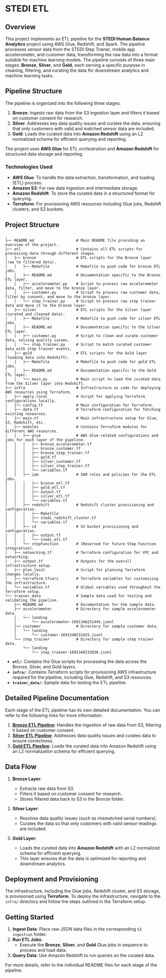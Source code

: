 # STEDI ETL

## Overview

This project implements an ETL pipeline for the **STEDI Human Balance Analytics** project using AWS Glue, Redshift, and Spark. The pipeline processes sensor data from the STEDI Step Trainer, mobile app accelerometer, and customer data, transforming the raw data into a format suitable for machine learning models. The pipeline consists of three main stages: **Bronze**, **Silver**, and **Gold**, each serving a specific purpose in cleaning, filtering, and curating the data for downstream analytics and machine learning tasks.

## Pipeline Structure

The pipeline is organized into the following three stages:

1. **Bronze**: Ingests raw data from the S3 ingestion layer and filters it based on customer consent for research.
2. **Silver**: Addresses key data quality issues and curates the data, ensuring that only customers with valid and matched sensor data are included.
3. **Gold**: Loads the curated data into **Amazon Redshift** using an L2 normalized schema for efficient querying and reporting.

The project uses **AWS Glue** for ETL orchestration and **Amazon Redshift** for structured data storage and reporting.

### Technologies Used

- **AWS Glue**: To handle the data extraction, transformation, and loading (ETL) process.
- **Amazon S3**: For raw data ingestion and intermediate storage.
- **Amazon Redshift**: To store the curated data in a structured format for querying.
- **Terraform**: For provisioning AWS resources including Glue jobs, Redshift clusters, and S3 buckets.

## Project Structure

```
.
├── README.md                   # Main README file providing an overview of the project.
├── etl                         # Contains all ETL scripts for processing data through different stages.
│   ├── bronze                  # ETL scripts for the Bronze layer (raw to filtered data).
│   │   ├── Makefile            # Makefile to push code for bronze ETL jobs.
│   │   ├── README.md           # Documentation specific to the Bronze ETL layer.
│   │   ├── accelerometer.py    # Script to process raw accelerometer data, filter, and move to the bronze layer.
│   │   ├── customer.py         # Script to process raw customer data, filter by consent, and move to the bronze layer.
│   │   └── step_trainer.py     # Script to process raw step trainer data and move it to the bronze layer.
│   ├── silver                  # ETL scripts for the Silver layer (curated and cleaned data).
│   │   ├── Makefile            # Makefile to push code for silver ETL jobs.
│   │   ├── README.md           # Documentation specific to the Silver ETL layer.
│   │   ├── customer.py         # Script to clean and curate customer data, solving quality issues.
│   │   └── step_trainer.py     # Script to match curated customer data with step trainer events.
│   ├── gold                    # ETL scripts for the Gold layer (loading data into Redshift).
│   │   ├── Makefile            # Makefile to push code for gold ETL jobs.
│   │   ├── README.md           # Documentation specific to the Gold ETL layer.
│   │   └── main.py             # Main script to load the curated data from the Silver layer into Redshift.
├── infra                       # Infrastructure as code for deploying AWS resources using Terraform.
│   ├── apply.local             # Script for applying Terraform configurations locally.
│   ├── config.tf               # Main configuration for Terraform.
│   ├── data.tf                 # Terraform configuration for fetching existing resources.
│   ├── main.tf                 # Main infrastructure setup for Glue, S3, Redshift, etc.
│   ├── modules                 # Contains Terraform modules for different AWS resources.
│   │   ├── glue                # AWS Glue-related configurations and jobs for each layer of the pipeline.
│   │   │   ├── bronze_accelerometer.tf
│   │   │   ├── bronze_customer.tf
│   │   │   ├── bronze_step_trainer.tf
│   │   │   ├── gold.tf
│   │   │   ├── silver_customer.tf
│   │   │   ├── silver_step_trainer.tf
│   │   │   └── variables.tf
│   │   ├── iam                 # IAM roles and policies for the ETL jobs.
│   │   │   ├── bronze_etl.tf
│   │   │   ├── gold_etl.tf
│   │   │   ├── output.tf
│   │   │   ├── silver_etl.tf
│   │   │   └── variables.tf
│   │   ├── redshift            # Redshift cluster provisioning and configuration.
│   │   │   ├── Makefile
│   │   │   ├── stedi_redshift_cluster.tf
│   │   │   └── variables.tf
│   │   ├── s3                  # S3 bucket provisioning and configuration.
│   │   │   ├── output.tf
│   │   │   └── stedi_etl.tf
│   │   └── stepfunction        # (Reserved for future Step Function integration).
│   ├── networking.tf           # Terraform configuration for VPC and networking.
│   ├── output.tf               # Outputs for the overall infrastructure setup.
│   ├── plan.local              # Script for planning Terraform changes locally.
│   ├── terraform.tfvars        # Terraform variables for customizing the infrastructure.
│   └── variables.tf            # Global variables used throughout the Terraform setup.
└── trainer_data                # Sample data used for testing and validating the pipeline.
    ├── README.md               # Documentation for the sample data.
    ├── accelerometer           # Directory for sample accelerometer data.
    │   └── landing
    │       └── accelerometer-1691348231445.jsonl
    ├── customer                # Directory for sample customer data.
    │   └── landing
    │       └── customer-1691348231425.jsonl
    └── step_trainer            # Directory for sample step trainer data.
        └── landing
            └── step_trainer-1691348232038.jsonl
```

- **`etl/`**: Contains the Glue scripts for processing the data across the Bronze, Silver, and Gold layers.
- **`infra/`**: Contains Terraform scripts for provisioning AWS infrastructure required for the pipeline, including Glue, Redshift, and S3 resources.
- **`trainer_data/`**: Sample data for testing the ETL pipeline.

## Detailed Pipeline Documentation

Each stage of the ETL pipeline has its own detailed documentation. You can refer to the following links for more information:

1. **[Bronze ETL Pipeline](./etl/bronze/README.md)**: Handles the ingestion of raw data from S3, filtering it based on customer consent.
2. **[Silver ETL Pipeline](./etl/silver/README.md)**: Addresses data quality issues and curates data to ensure correctness.
3. **[Gold ETL Pipeline](./etl/gold/README.md)**: Loads the curated data into Amazon Redshift using an L2 normalization schema for efficient querying.

## Data Flow

1. **Bronze Layer**:

   - Extracts raw data from S3.
   - Filters it based on customer consent for research.
   - Stores filtered data back to S3 in the Bronze folder.

2. **Silver Layer**:

   - Resolves data quality issues (such as mismatched serial numbers).
   - Curates the data so that only customers with valid sensor readings are included.

3. **Gold Layer**:
   - Loads the curated data into **Amazon Redshift** with an L2 normalized schema for efficient querying.
   - This layer ensures that the data is optimized for reporting and downstream analytics.

## Deployment and Provisioning

The infrastructure, including the Glue jobs, Redshift cluster, and S3 storage, is provisioned using **Terraform**. To deploy the infrastructure, navigate to the `infra/` directory and follow the steps outlined in the Terraform setup.

## Getting Started

1. **Ingest Data**: Place raw JSON data files in the corresponding `S3 ingestion` folder.
2. **Run ETL Jobs**:
   - Execute the **Bronze**, **Silver**, and **Gold** Glue jobs in sequence to process and load data.
3. **Query Data**: Use Amazon Redshift to run queries on the curated data.

For more details, refer to the individual README files for each stage of the pipeline.
